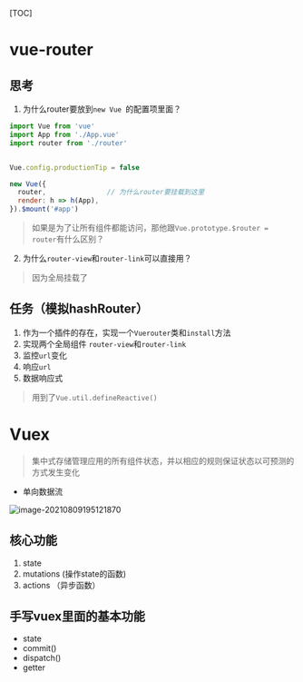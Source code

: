 [TOC]



# vue-router

## 思考

1. 为什么router要放到`new Vue `的配置项里面？

```js
import Vue from 'vue'
import App from './App.vue'
import router from './router'


Vue.config.productionTip = false

new Vue({
  router,				// 为什么router要挂载到这里
  render: h => h(App),
}).$mount('#app')

```

> 如果是为了让所有组件都能访问，那他跟`Vue.prototype.$router = router`有什么区别？

2. 为什么`router-view`和`router-link`可以直接用？

> 因为全局挂载了

## 任务（模拟hashRouter）

1. 作为一个插件的存在，实现一个`Vuerouter`类和`install`方法
2. 实现两个全局组件 `router-view`和`router-link`
3. 监控`url`变化
4. 响应`url`
5. 数据响应式

> 用到了`Vue.util.defineReactive()`





# Vuex

> 集中式存储管理应用的所有组件状态，并以相应的规则保证状态以可预测的方式发生变化

* 单向数据流

![image-20210809195121870](C:\Users\dcs\Desktop\Github\Vue_src_code\探究Vue2源码\05_全家桶\pics\image-20210809195121870.png)

## 核心功能

1. state
2. mutations		(操作state的函数)
3. actions            （异步函数）



## 手写vuex里面的基本功能

* state
* commit()
* dispatch()
* getter







